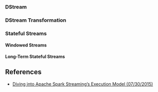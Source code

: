 ### DStream

### DStream Transformation

### Stateful Streams
#### Windowed Streams

#### Long-Term Stateful Streams

## References
- [Diving into Apache Spark Streaming’s Execution Model (07/30/2015)](https://databricks.com/blog/2015/07/30/diving-into-apache-spark-streamings-execution-model.html)
